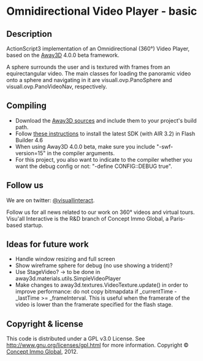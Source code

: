 # Omnidirectional Video Player - basic

## Description

ActionScript3 implementation of an Omnidirectional (360°) Video Player, based on the [Away3D](http://away3d.com/) 4.0.0 beta framework.

A sphere surrounds the user and is textured with frames from an equirectangular video. The main classes for loading the panoramic video onto a sphere and navigating in it are visuall.ovp.PanoSphere and visuall.ovp.PanoVideoNav, respectively.


## Compiling

* Download the [Away3D sources](http://away3d.com/images/uploads/releases/away3d-core-fp11_4_0_0_beta.zip) and include them to your project's build path.
* Follow [these instructions](http://www.rivellomultimediaconsulting.com/setup-flash-builder-for-air-3-2-stage3d-for-ios-android/) to install the latest SDK (with AIR 3.2) in Flash Builder 4.6
* When using Away3D 4.0.0 beta, make sure you include "-swf-version=15" in the compiler arguments.
* For this project, you also want to indicate to the compiler whether you want the debug config or not: "-define CONFIG::DEBUG true".


## Follow us

We are on twitter: [@visuallinteract](http://twitter.com/visuallinteract).

Follow us for all news related to our work on 360° videos and virtual tours. Visu'all Interactive is the R&D branch of Concept Immo Global, a Paris-based startup.


## Ideas for future work

 * Handle window resizing and full screen
 * Show wireframe sphere for debug (no use showing a trident)?
 * Use StageVideo? -> to be done in away3d.materials.utils.SimpleVideoPlayer
 * Make changes to away3d.textures.VideoTexture.update() in order to improve performance: do not copy bitmapdata if _currentTime - _lastTime >= _frameInterval. This is useful when the framerate of the video is lower than the framerate specified for the flash stage.


## Copyright & license

This code is distributed under a GPL v3.0 License. See http://www.gnu.org/licenses/gpl.html for more information. Copyright © [Concept Immo Global](http://www.concept-immo-global.com/), 2012.